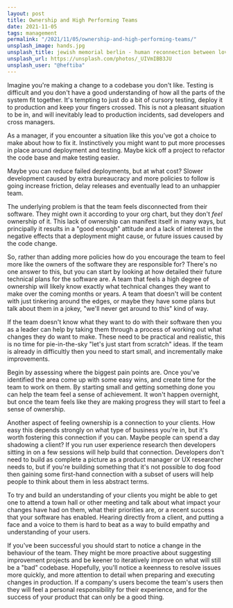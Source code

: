 ```yaml
---
layout: post
title: Ownership and High Performing Teams
date: 2021-11-05
tags: management
permalink: "/2021/11/05/ownership-and-high-performing-teams/"
unsplash_image: hands.jpg
unsplash_title: jewish memorial berlin - human reconnection between love and hate
unsplash_url: https://unsplash.com/photos/_UIVmIBB3JU
unsplash_user: "@heftiba"
---
```

Imagine you're making a change to a codebase you don't like. Testing is difficult and you don't have a
good understanding of how all the parts of the system fit together. It's tempting to just do a bit
of cursory testing, deploy it to production and keep your fingers crossed. This is not a pleasant
situation to be in, and will inevitably lead to production incidents, sad developers and cross
managers.

As a manager, if you encounter a situation like this you've got a choice to make about how to fix it.
Instinctively you might want to put more processes in place around deployment and testing. Maybe kick
off a project to refactor the code base and make testing easier.

Maybe you can reduce failed deployments, but at what cost? Slower development caused by extra
bureaucracy and more policies to follow is going increase friction, delay releases and
eventually lead to an unhappier team.
<!--more-->

The underlying problem is that the team feels disconnected from their software. They might own it
according to your org chart, but they don't _feel_ ownership of it. This lack of ownership can
manifest itself in many ways, but principally it results in a "good enough" attitude and a lack of
interest in the negative effects that a deployment might cause, or future issues caused by the
code change.

So, rather than adding more policies how do you encourage the team to feel more like the owners
of the software they are responsible for? There's no one answer to this, but you can start
by looking at how detailed their future technical plans for the software are. A team that feels
a high degree of ownership will likely know exactly what technical changes they want to make over
the coming months or years. A team that doesn't will be content with just tinkering around the edges,
or maybe they have some plans but talk about them in a jokey, "we'll never get around to this" kind
of way.

If the team doesn't know what they want to do with their software then you as a leader can help by taking
them through a process of working out what changes they do want to make. These need to be practical
and realistic, this is no time for pie-in-the-sky "let's just start from scratch" ideas. If the team
is already in difficultly then you need to start small, and incrementally make improvements.

Begin by assessing where the biggest pain points are. Once you've identified the area come up with some
easy wins, and create time for the team to work on them. By starting small and getting something
done you can help the team feel a sense of achievement. It won't happen overnight, but once the team
feels like they are making progress they will start to feel a sense of ownership.

Another aspect of feeling ownership is a connection to your clients. How easy this depends strongly
on what type of business you're in, but it's worth fostering this connection if you can. Maybe people
can spend a day shadowing a client? If you run user experience research then developers sitting in on
a few sessions will help build that connection. Developers don't need to build as complete a picture as a
product manager or UX researcher needs to, but if you're building something that it's not possible to
dog food then gaining some first-hand connection with a subset of users will help people to think about
them in less abstract terms.

To try and build an understanding of your clients you might be able to get one to attend a town hall
or other meeting and talk about what impact your changes have had on them, what their priorities are,
or a recent success that your software has enabled. Hearing directly from a client, and putting a face
and a voice to them is hard to beat as a way to build empathy and understanding of your users.

If you've been successful you should start to notice a change in the behaviour of the team. They might be more proactive
about suggesting improvement projects and be keener to iteratively improve on what will still be a
"bad" codebase. Hopefully, you'll notice a keenness to resolve issues more quickly, and more attention to
detail when preparing and executing changes in production. If a company's users become the team's users
then they will feel a personal responsibility for their experience, and for the success of your product
that can only be a good thing.
